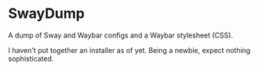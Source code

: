 # SwayDump
A dump of Sway and Waybar configs and a Waybar stylesheet (CSS).

I haven't put together an installer as of yet. Being a newbie, expect nothing sophisticated.
